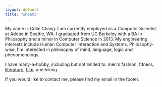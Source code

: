 ```yaml
---
layout: default
title: "whoami"
---
```


My name is Colin Chang. I am currently employed as a Computer Scientist at Adobe in Seattle, WA. I graduated from UC Berkeley with a BA in Philosophy and a minor in Computer Science in 2013. My engineering interests include Human Computer Interaction and Systems. Philosophy-wise, I'm interested in philosophy of mind, language, logic and phenomenology. 

I have many-a-hobby, including but not limited to: men's fashion, fitness, [literature](https://www.goodreads.com/user/show/18475261-colin), [film](http://www.icheckmovies.com/profiles/calling/), and hiking.

If you would like to contact me, please find my email in the footer.